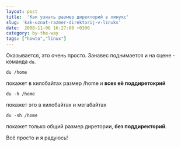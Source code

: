 ```yaml
---
layout: post
title:  'Как узнать размер директорий в линукс'
slug: 'kak-uznat-razmer-direktorij-v-linuks'
date:  2008-11-06 16:27:00 +0300
category: by-the-way
tags: ["howto","linux"]
---
```


Оказывается, это очень просто. Занавес поднимается и на сцене - команда `du`.

    du /home

покажет в килобайтах размер /home и **всех её поддиретокрий**

    du -h /home

покажет это в килобайтах и мегабайтах

    du -sh /home

покажет только общий размер диретории, **без поддиректорий**.

Всё просто и я радуюсь!

